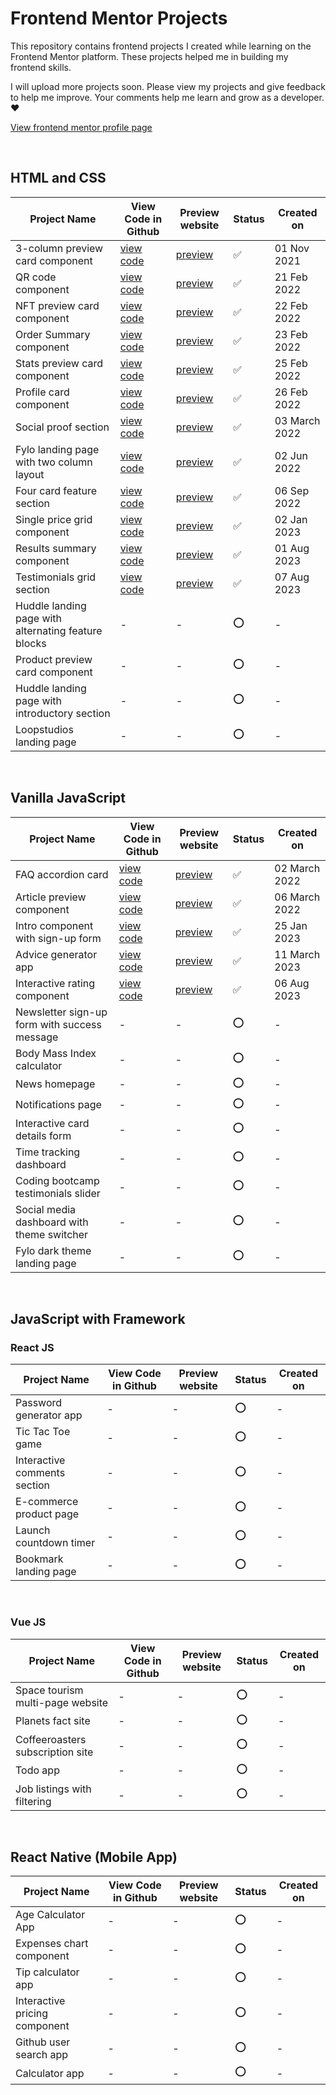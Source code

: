 # Frontend Mentor Projects

This repository contains frontend projects I created while learning on the Frontend Mentor platform. These projects helped me in building my frontend skills.

I will upload more projects soon. Please view my projects and give feedback to help me improve. Your comments help me learn and grow as a developer. ❤️

[View frontend mentor profile page](https://www.frontendmentor.io/profile/mayurDayal2000)

<br>

## HTML and CSS

| Project Name                                        | View Code in Github                                                                 | Preview website                                                                   | Status | Created on    |
| --------------------------------------------------- | ----------------------------------------------------------------------------------- | --------------------------------------------------------------------------------- | ------ | ------------- |
| 3-column preview card component                     | [view code](https://github.com/mayurDayal2000/3-column-preview-card-component-main) | [preview](https://mayurdayal2000.github.io/3-column-preview-card-component-main/) | ✅     | 01 Nov 2021   |
| QR code component                                   | [view code](https://github.com/mayurDayal2000/qr-code-component-main)               | [preview](https://mayurdayal2000.github.io/qr-code-component-main/)               | ✅     | 21 Feb 2022   |
| NFT preview card component                          | [view code](https://github.com/mayurDayal2000/nft-preview-card-component-main)      | [preview](https://mayurdayal2000.github.io/nft-preview-card-component-main/)      | ✅     | 22 Feb 2022   |
| Order Summary component                             | [view code](https://github.com/mayurDayal2000/order-summary-component-main)         | [preview](https://mayurdayal2000.github.io/order-summary-component-main/)         | ✅     | 23 Feb 2022   |
| Stats preview card component                        | [view code](https://github.com/mayurDayal2000/stats-preview-card-component-main)    | [preview](https://mayurdayal2000.github.io/stats-preview-card-component-main/)    | ✅     | 25 Feb 2022   |
| Profile card component                              | [view code](https://github.com/mayurDayal2000/profile-card-component)               | [preview](https://mayurdayal2000.github.io/profile-card-component/)               | ✅     | 26 Feb 2022   |
| Social proof section                                | [view code](https://github.com/mayurDayal2000/social-proof-section-main)            | [preview](https://mayurdayal2000.github.io/social-proof-section-main/)            | ✅     | 03 March 2022 |
| Fylo landing page with two column layout            | [view code](https://github.com/mayurDayal2000/Fylo-landing-page-challenge)          | [preview](https://mayurdayal2000.github.io/Fylo-landing-page-challenge/)          | ✅     | 02 Jun 2022   |
| Four card feature section                           | [view code](https://github.com/mayurDayal2000/four-card-feature-section-main)       | [preview](https://mayurdayal2000.github.io/four-card-feature-section-main/)       | ✅     | 06 Sep 2022   |
| Single price grid component                         | [view code](https://github.com/mayurDayal2000/single-price-grid-component)          | [preview](https://mayurdayal2000.github.io/single-price-grid-component/)          | ✅     | 02 Jan 2023   |
| Results summary component                           | [view code](https://github.com/mayurDayal2000/results-summary-component-main)       | [preview](https://mayurdayal2000.github.io/results-summary-component-main/)       | ✅     | 01 Aug 2023   |
| Testimonials grid section                           | [view code](https://github.com/mayurDayal2000/testimonials-grid-section-main)       | [preview](https://mayurdayal2000.github.io/testimonials-grid-section-main/)       | ✅     | 07 Aug 2023   |
| Huddle landing page with alternating feature blocks | -                                                                                   | -                                                                                 | ⭕     | -             |
| Product preview card component                      | -                                                                                   | -                                                                                 | ⭕     | -             |
| Huddle landing page with introductory section       | -                                                                                   | -                                                                                 | ⭕     | -             |
| Loopstudios landing page                            | -                                                                                   | -                                                                                 | ⭕     | -             |

<br>

## Vanilla JavaScript

| Project Name                                 | View Code in Github                                                              | Preview website                                                                | Status | Created on    |
| -------------------------------------------- | -------------------------------------------------------------------------------- | ------------------------------------------------------------------------------ | ------ | ------------- |
| FAQ accordion card                           | [view code](https://github.com/mayurDayal2000/faq-accordion-card-main)           | [preview](https://mayurdayal2000.github.io/faq-accordion-card-main/)           | ✅     | 02 March 2022 |
| Article preview component                    | [view code](https://github.com/mayurDayal2000/article-preview-component-main)    | [preview](https://mayurdayal2000.github.io/article-preview-component-main/)    | ✅     | 06 March 2022 |
| Intro component with sign-up form            | [view code](https://github.com/mayurDayal2000/intro-component-with-signup-form)  | [preview](https://mayurdayal2000.github.io/intro-component-with-signup-form/)  | ✅     | 25 Jan 2023   |
| Advice generator app                         | [view code](https://github.com/mayurDayal2000/advice-generator-app-main)         | [preview](https://mayurdayal2000.github.io/advice-generator-app-main/)         | ✅     | 11 March 2023 |
| Interactive rating component                 | [view code](https://github.com/mayurDayal2000/interactive-rating-component-main) | [preview](https://mayurdayal2000.github.io/interactive-rating-component-main/) | ✅     | 06 Aug 2023   |
| Newsletter sign-up form with success message | -                                                                                | -                                                                              | ⭕     | -             |
| Body Mass Index calculator                   | -                                                                                | -                                                                              | ⭕     | -             |
| News homepage                                | -                                                                                | -                                                                              | ⭕     | -             |
| Notifications page                           | -                                                                                | -                                                                              | ⭕     | -             |
| Interactive card details form                | -                                                                                | -                                                                              | ⭕     | -             |
| Time tracking dashboard                      | -                                                                                | -                                                                              | ⭕     | -             |
| Coding bootcamp testimonials slider          | -                                                                                | -                                                                              | ⭕     | -             |
| Social media dashboard with theme switcher   | -                                                                                | -                                                                              | ⭕     | -             |
| Fylo dark theme landing page                 | -                                                                                | -                                                                              | ⭕     | -             |

<br>

## JavaScript with Framework

### React JS

| Project Name                 | View Code in Github | Preview website | Status | Created on |
| ---------------------------- | ------------------- | --------------- | ------ | ---------- |
| Password generator app       | -                   | -               | ⭕     | -          |
| Tic Tac Toe game             | -                   | -               | ⭕     | -          |
| Interactive comments section | -                   | -               | ⭕     | -          |
| E-commerce product page      | -                   | -               | ⭕     | -          |
| Launch countdown timer       | -                   | -               | ⭕     | -          |
| Bookmark landing page        | -                   | -               | ⭕     | -          |

<br>

### Vue JS

| Project Name                     | View Code in Github | Preview website | Status | Created on |
| -------------------------------- | ------------------- | --------------- | ------ | ---------- |
| Space tourism multi-page website | -                   | -               | ⭕     | -          |
| Planets fact site                | -                   | -               | ⭕     | -          |
| Coffeeroasters subscription site | -                   | -               | ⭕     | -          |
| Todo app                         | -                   | -               | ⭕     | -          |
| Job listings with filtering      | -                   | -               | ⭕     | -          |

<br>

## React Native (Mobile App)

| Project Name                  | View Code in Github | Preview website | Status | Created on |
| ----------------------------- | ------------------- | --------------- | ------ | ---------- |
| Age Calculator App            | -                   | -               | ⭕     | -          |
| Expenses chart component      | -                   | -               | ⭕     | -          |
| Tip calculator app            | -                   | -               | ⭕     | -          |
| Interactive pricing component | -                   | -               | ⭕     | -          |
| Github user search app        | -                   | -               | ⭕     | -          |
| Calculator app                | -                   | -               | ⭕     | -          |
